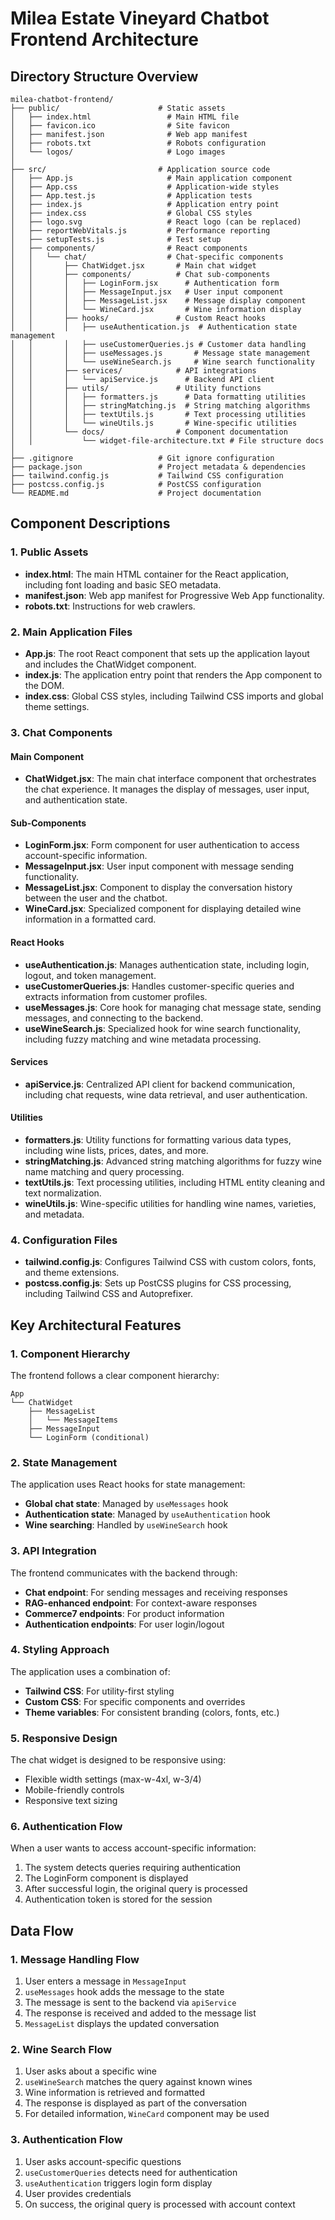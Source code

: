 # Milea Estate Vineyard Chatbot Frontend Architecture

## Directory Structure Overview

```
milea-chatbot-frontend/
├── public/                      # Static assets
│   ├── index.html                 # Main HTML file
│   ├── favicon.ico                # Site favicon
│   ├── manifest.json              # Web app manifest
│   ├── robots.txt                 # Robots configuration
│   └── logos/                     # Logo images
│
├── src/                         # Application source code
│   ├── App.js                     # Main application component
│   ├── App.css                    # Application-wide styles
│   ├── App.test.js                # Application tests
│   ├── index.js                   # Application entry point
│   ├── index.css                  # Global CSS styles
│   ├── logo.svg                   # React logo (can be replaced)
│   ├── reportWebVitals.js         # Performance reporting
│   ├── setupTests.js              # Test setup
│   ├── components/                # React components
│   │   └── chat/                  # Chat-specific components
│   │       ├── ChatWidget.jsx       # Main chat widget
│   │       ├── components/          # Chat sub-components
│   │       │   ├── LoginForm.jsx      # Authentication form
│   │       │   ├── MessageInput.jsx   # User input component
│   │       │   ├── MessageList.jsx    # Message display component
│   │       │   └── WineCard.jsx       # Wine information display
│   │       ├── hooks/               # Custom React hooks
│   │       │   ├── useAuthentication.js  # Authentication state management
│   │       │   ├── useCustomerQueries.js # Customer data handling
│   │       │   ├── useMessages.js       # Message state management
│   │       │   └── useWineSearch.js     # Wine search functionality
│   │       ├── services/            # API integrations
│   │       │   └── apiService.js      # Backend API client
│   │       ├── utils/               # Utility functions
│   │       │   ├── formatters.js      # Data formatting utilities
│   │       │   ├── stringMatching.js  # String matching algorithms
│   │       │   ├── textUtils.js       # Text processing utilities
│   │       │   └── wineUtils.js       # Wine-specific utilities
│   │       └── docs/                # Component documentation
│   │           └── widget-file-architecture.txt # File structure docs
│
├── .gitignore                   # Git ignore configuration
├── package.json                 # Project metadata & dependencies
├── tailwind.config.js           # Tailwind CSS configuration
├── postcss.config.js            # PostCSS configuration
└── README.md                    # Project documentation
```

## Component Descriptions

### 1. Public Assets

- **index.html**: The main HTML container for the React application, including font loading and basic SEO metadata.
- **manifest.json**: Web app manifest for Progressive Web App functionality.
- **robots.txt**: Instructions for web crawlers.

### 2. Main Application Files

- **App.js**: The root React component that sets up the application layout and includes the ChatWidget component.
- **index.js**: The application entry point that renders the App component to the DOM.
- **index.css**: Global CSS styles, including Tailwind CSS imports and global theme settings.

### 3. Chat Components

#### Main Component

- **ChatWidget.jsx**: The main chat interface component that orchestrates the chat experience. It manages the display of messages, user input, and authentication state.

#### Sub-Components

- **LoginForm.jsx**: Form component for user authentication to access account-specific information.
- **MessageInput.jsx**: User input component with message sending functionality.
- **MessageList.jsx**: Component to display the conversation history between the user and the chatbot.
- **WineCard.jsx**: Specialized component for displaying detailed wine information in a formatted card.

#### React Hooks

- **useAuthentication.js**: Manages authentication state, including login, logout, and token management.
- **useCustomerQueries.js**: Handles customer-specific queries and extracts information from customer profiles.
- **useMessages.js**: Core hook for managing chat message state, sending messages, and connecting to the backend.
- **useWineSearch.js**: Specialized hook for wine search functionality, including fuzzy matching and wine metadata processing.

#### Services

- **apiService.js**: Centralized API client for backend communication, including chat requests, wine data retrieval, and user authentication.

#### Utilities

- **formatters.js**: Utility functions for formatting various data types, including wine lists, prices, dates, and more.
- **stringMatching.js**: Advanced string matching algorithms for fuzzy wine name matching and query processing.
- **textUtils.js**: Text processing utilities, including HTML entity cleaning and text normalization.
- **wineUtils.js**: Wine-specific utilities for handling wine names, varieties, and metadata.

### 4. Configuration Files

- **tailwind.config.js**: Configures Tailwind CSS with custom colors, fonts, and theme extensions.
- **postcss.config.js**: Sets up PostCSS plugins for CSS processing, including Tailwind CSS and Autoprefixer.

## Key Architectural Features

### 1. Component Hierarchy

The frontend follows a clear component hierarchy:
```
App
└── ChatWidget
    ├── MessageList
    │   └── MessageItems
    ├── MessageInput
    └── LoginForm (conditional)
```

### 2. State Management

The application uses React hooks for state management:
- **Global chat state**: Managed by `useMessages` hook
- **Authentication state**: Managed by `useAuthentication` hook
- **Wine searching**: Handled by `useWineSearch` hook

### 3. API Integration

The frontend communicates with the backend through:
- **Chat endpoint**: For sending messages and receiving responses
- **RAG-enhanced endpoint**: For context-aware responses
- **Commerce7 endpoints**: For product information
- **Authentication endpoints**: For user login/logout

### 4. Styling Approach

The application uses a combination of:
- **Tailwind CSS**: For utility-first styling
- **Custom CSS**: For specific components and overrides
- **Theme variables**: For consistent branding (colors, fonts, etc.)

### 5. Responsive Design

The chat widget is designed to be responsive using:
- Flexible width settings (max-w-4xl, w-3/4)
- Mobile-friendly controls
- Responsive text sizing

### 6. Authentication Flow

When a user wants to access account-specific information:
1. The system detects queries requiring authentication
2. The LoginForm component is displayed
3. After successful login, the original query is processed
4. Authentication token is stored for the session

## Data Flow

### 1. Message Handling Flow

1. User enters a message in `MessageInput`
2. `useMessages` hook adds the message to the state
3. The message is sent to the backend via `apiService`
4. The response is received and added to the message list
5. `MessageList` displays the updated conversation

### 2. Wine Search Flow

1. User asks about a specific wine
2. `useWineSearch` matches the query against known wines
3. Wine information is retrieved and formatted
4. The response is displayed as part of the conversation
5. For detailed information, `WineCard` component may be used

### 3. Authentication Flow

1. User asks account-specific questions
2. `useCustomerQueries` detects need for authentication
3. `useAuthentication` triggers login form display
4. User provides credentials
5. On success, the original query is processed with account context
